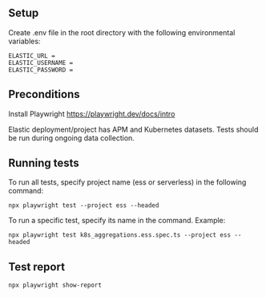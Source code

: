 ## Setup 
Create .env file in the root directory with the following environmental variables:

```
ELASTIC_URL = 
ELASTIC_USERNAME = 
ELASTIC_PASSWORD = 
```

## Preconditions
Install Playwright https://playwright.dev/docs/intro

Elastic deployment/project has APM and Kubernetes datasets.
Tests should be run during ongoing data collection.

## Running tests
To run all tests, specify project name (ess or serverless) in the following command:

```
npx playwright test --project ess --headed
```

To run a specific test, specify its name in the command. Example:

```
npx playwright test k8s_aggregations.ess.spec.ts --project ess --headed
```

## Test report

```
npx playwright show-report
```